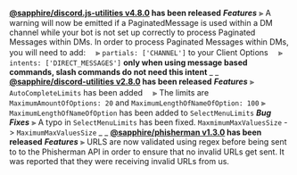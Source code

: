 **[@sapphire/discord.js-utilities v4.8.0](https://github.com/sapphiredev/utilities/compare/@sapphire/discord.js-utilities@4.7.0...@sapphire/discord.js-utilities@4.8.0) has been released**
_**Features**_
⫸ A warning will now be emitted if a PaginatedMessage is used within a DM channel while your bot is not set up correctly to process Paginated Messages within DMs. In order to process Paginated Messages within DMs, you will need to add:
　⪢ `partials: ['CHANNEL']` to your Client Options
　⪢ `intents: ['DIRECT_MESSAGES']` **only when using message based commands, slash commands do not need this intent**
_ _
**[@sapphire/discord-utilities v2.8.0](https://github.com/sapphiredev/utilities/compare/@sapphire/discord-utilities@2.7.0...@sapphire/discord-utilities@2.8.0) has been released**
_**Features**_
⫸ `AutoCompleteLimits` has been added
　⪢ The limits are `MaximumAmountOfOptions: 20` and `MaximumLengthOfNameOfOption: 100`
⫸ `MaximumLengthOfNameOfOption` has been added to `SelectMenuLimits`
_**Bug Fixes**_
⫸ A typo in `SelectMenuLimits` has been fixed. `MaxmimumMaxValuesSize` -> `MaximumMaxValuesSize`
_ _
**[@sapphire/phisherman v1.3.0](https://github.com/sapphiredev/utilities/compare/@sapphire/phisherman@1.2.0...@sapphire/phisherman@1.3.0) has been released**
_**Features**_
⫸ URLS are now validated using regex before being sent to to the Phisherman API in order to ensure that no invalid URLs get sent. It was reported that they were receiving invalid URLs from us.